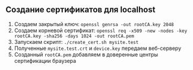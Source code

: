 ## Создание сертификатов для localhost

1. Создаем закрытый ключ: `openssl genrsa -out rootCA.key 2048`
2. Создаем корневой сертификат: `openssl req -x509 -new -nodes -key rootCA.key -sha256 -days 1024 -out rootCA.pem`
3. Запускаем скрипт: `./create_cert.sh mysite.test`
4. Полученные `mysite.test.crt` и `device.key` передаем веб-серверу
5. Созданный `rootCA.pem` добавляем в доверенные центры сертификации браузера
